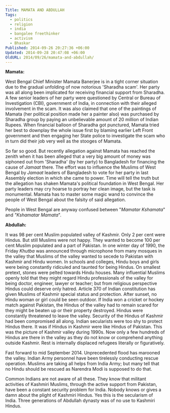 ```yaml
---
Title: MAMATA AND ABDULLAH
Tags:
  - politics
  - religion
  - india
  - bangalee freethinker
  - activism
  - Bhaskar
Published: 2014-09-26 20:27:36 +06:00
Updated: 2014-09-28 20:47:08 +06:00
OldURL: 2014/09/26/mamata-and-abdullah/
---
```


<strong>Mamata:</strong>

West Bengal Chief Minister Mamata Banerjee is in a tight corner situation due to the gradual unfolding of now notorious 'Sharadha scam'. Her party was all along been implicated for receiving financial support from Sharadha. A few senior leaders of her party were questioned by Central or Bureau of Investigation (CBI), government of India, in connection with their alleged involvement in the scam. It was also claimed that one of the paintings of Mamata (her political position made her a painter also) was purchased by Sharadha group by paying an unbelievable amount of 20 million of Indian Rupees. When financial balloon of Sharadha got punctured, Mamata tried her best to downplay the whole issue first by blaming earlier Left Front government and then engaging her State police to investigate the scam who in turn did their job very well as the stooges of Mamata. 

So far so good. But recently allegation against Mamata has reached the zenith when it has been alleged that a very big amount of money was siphoned out from 'Sharadha' (by her party) to Bangladesh for financing the cause of <em>Jamaat</em> there. The effort was to influence the Muslims of West Bengal by <em>Jamaat</em> leaders of Bangladesh to vote for her party in last Assembly election in which she came to power. Time will tell the truth but the allegation has shaken Mamata's political foundation in West Bengal. Her party leaders may cry hoarse to portray her clean image, but the task is monumental. Mamata has to master some magic wand to convince the people of West Bengal about the falsity of said allegation. 

People in West Bengal are anyway confused between "<em>Mamatar Kshamata</em>" and <em>"Kshamatar Mamata</em>". 

<strong>Abdullah:</strong>

It was 98 per cent Muslim populated valley of Kashmir. Only 2 per cent were Hindus. But still Muslims were not happy. They wanted to become 100 per cent Muslim populated and a part of Pakistan. In one winter day of 1990, the Friday <em>Khutba</em> was announced through microphone from many mosques in the valley that Muslims of the valley wanted to secede to Pakistan with Kashmir and Hindu women. In schools and colleges, Hindu boys and girls were being constantly ridiculed and taunted for being Hindus. On smallest pretext, stones were pelted towards Hindu houses. Many influential Muslims openly told that they might regard Hindu professionals of the valley for being doctor, engineer, lawyer or teacher; but from religious perspective Hindus could deserve only hatred. Article 370 of Indian constitution has given Muslims of Kashmir special status and protection. After sunset, no Hindu woman or girl could be seen outdoor. If India won a cricket or hockey match against Pakistan, the Hindus of the valley had to remain scared for they might be beaten up or their property destroyed. Hindus were constantly threatened to leave the valley. Security of the Hindus of Kashmir had been compromised all along. Indian secularists were too shy to protect Hindus there. It was if Hindus in Kashmir were like Hindus of Pakistan. This was the picture of Kashmir valley during 1990s. Now only a few hundreds of Hindus are there in the valley as they do not know or comprehend anything outside Kashmir. Rest is internally displaced refugees literally or figuratively.

Fast forward to mid September 2014. Unprecedented flood has marooned the valley. Indian Army personnel have been tirelessly conducting rescue operation. Muslims are taking all helps from India Army; but many tell that no Hindu should be rescued as Narendra Modi is supposed to do that.

Common Indians are not aware of all these. They know that militant activities of Kashmiri Muslims, through the active support from Pakistan, have been a constant security problem for India. Nobody knows or gives a damn about the plight of Kashmiri Hindus. Yes this is the secularism of India. Three generations of Abdullah dynasty was of no use to Kashmiri Hindus.

